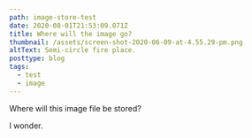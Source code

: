 ```yaml
---
path: image-store-test
date: 2020-08-01T21:53:09.071Z
title: Where will the image go?
thumbnail: /assets/screen-shot-2020-06-09-at-4.55.29-pm.png
altText: Semi-circle fire place.
posttype: blog
tags:
  - test
  - image
---
```

Where will this image file be stored?

I wonder.